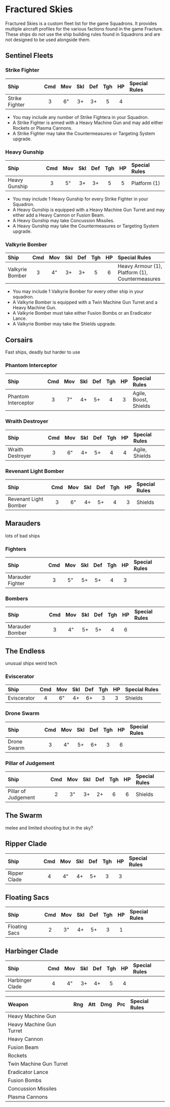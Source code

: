 # Fractured Skies

Fractured Skies is a custom fleet list for the game Squadrons. It provides multiple aircraft profiles for the various factions found in the game Fracture. These ships do not use the ship building rules found in Squadrons and are not designed to be used alongside them.

## Sentinel Fleets

### Strike Fighter

| Ship                      | Cmd | Mov | Skl | Def | Tgh | HP  | Special Rules         |
| :------------------------ | :-: | :-: | :-: | :-: | :-: | :-: | :-------------------- |
| Strike Fighter            |  3  |  6" |  3+ |  3+ |  5  |  4  |                       |

- You may include any number of Strike Fightera in your Squadron.
- A Strike Fighter is armed with a Heavy Machine Gun and may add either Rockets or Plasma Cannons.
- A Strike Fighter may take the Countermeasures or Targeting System upgrade.

### Heavy Gunship

| Ship                      | Cmd | Mov | Skl | Def | Tgh | HP  | Special Rules         |
| :------------------------ | :-: | :-: | :-: | :-: | :-: | :-: | :-------------------- |
| Heavy Gunship             |  3  |  5" |  3+ |  3+ |  5  |  5  | Platform (1)          |

- You may include 1 Heavy Gunship for every Strike Fighter in your Squadron.
- A Heavy Gunship is equipped with a Heavy Machine Gun Turret and may either add a Heavy Cannon or Fusion Beam.
- A Heavy Gunship may take Concussion Missiles.
- A Heavy Gunship may take the Countermeasures or Targeting System upgrade.

### Valkyrie Bomber

| Ship                      | Cmd | Mov | Skl | Def | Tgh | HP  | Special Rules                                   |
| :------------------------ | :-: | :-: | :-: | :-: | :-: | :-: | :---------------------------------------------- |
| Valkyrie Bomber           |  3  |  4" |  3+ |  3+ |  5  | 6  | Heavy Armour (1), Platform (1), Countermeasures |

- You may include 1 Valkyrie Bomber for every other ship in your squadron.
- A Valkyrie Bomber is equipped with a Twin Machine Gun Turret and a Heavy Machine Gun.
- A Valkyrie Bomber must take either Fusion Bombs or an Eradicator Lance.
- A Valkyrie Bomber may take the Shields upgrade.

## Corsairs

Fast ships, deadly but harder to use 

### Phantom Interceptor

| Ship                      | Cmd | Mov | Skl | Def | Tgh | HP  | Special Rules         |
| :------------------------ | :-: | :-: | :-: | :-: | :-: | :-: | :-------------------- |
| Phantom Interceptor       |  3  |  7" |  4+ |  5+ |  4  |  3  | Agile, Boost, Shields |

### Wraith Destroyer

| Ship                      | Cmd | Mov | Skl | Def | Tgh | HP  | Special Rules         |
| :------------------------ | :-: | :-: | :-: | :-: | :-: | :-: | :-------------------- |
| Wraith Destroyer          |  3  |  6" |  4+ |  5+ |  4  |  4  | Agile, Shields |

### Revenant Light Bomber

| Ship                      | Cmd | Mov | Skl | Def | Tgh | HP  | Special Rules         |
| :------------------------ | :-: | :-: | :-: | :-: | :-: | :-: | :-------------------- |
| Revenant Light Bomber     |  3  |  6" |  4+ |  5+ |  4  |  3  | Shields               |

## Marauders

lots of bad ships 

### Fighters

| Ship                      | Cmd | Mov | Skl | Def | Tgh | HP  | Special Rules         |
| :------------------------ | :-: | :-: | :-: | :-: | :-: | :-: | :-------------------- |
| Marauder Fighter          |  3  |  5" |  5+ |  5+ |  4  |  3  |                       |

### Bombers

| Ship                      | Cmd | Mov | Skl | Def | Tgh | HP  | Special Rules         |
| :------------------------ | :-: | :-: | :-: | :-: | :-: | :-: | :-------------------- |
| Marauder Bomber           |  3  |  4" |  5+ |  5+ |  4  |  6  |                       |

## The Endless

unusual ships weird tech

### Eviscerator

| Ship                      | Cmd | Mov | Skl | Def | Tgh | HP  | Special Rules         |
| :------------------------ | :-: | :-: | :-: | :-: | :-: | :-: | :-------------------- |
| Eviscerator               |  4  |  6" |  4+ |  6+ |  3  |  3  | Shields               |

### Drone Swarm

| Ship                      | Cmd | Mov | Skl | Def | Tgh | HP  | Special Rules         |
| :------------------------ | :-: | :-: | :-: | :-: | :-: | :-: | :-------------------- |
| Drone Swarm               |  3  |  4" |  5+ |  6+ |  3  |  6  |                       |

### Pillar of Judgement

| Ship                      | Cmd | Mov | Skl | Def | Tgh | HP  | Special Rules         |
| :------------------------ | :-: | :-: | :-: | :-: | :-: | :-: | :-------------------- |
| Pillar of Judgement       |  2  |  3" |  3+ |  2+ |  6  |  6  | Shields               |

## The Swarm

melee and limited shooting but in the sky?

## Ripper Clade

| Ship                      | Cmd | Mov | Skl | Def | Tgh | HP  | Special Rules         |
| :------------------------ | :-: | :-: | :-: | :-: | :-: | :-: | :-------------------- |
| Ripper Clade              |  4  |  4" |  4+ |  5+ |  3  |  3  |                       |

## Floating Sacs

| Ship                      | Cmd | Mov | Skl | Def | Tgh | HP  | Special Rules         |
| :------------------------ | :-: | :-: | :-: | :-: | :-: | :-: | :-------------------- |
| Floating Sacs             |  2  |  3" |  4+ |  5+ |  3  |  1  |                       |

## Harbinger Clade

| Ship                      | Cmd | Mov | Skl | Def | Tgh | HP  | Special Rules         |
| :------------------------ | :-: | :-: | :-: | :-: | :-: | :-: | :-------------------- |
| Harbinger Clade           |  4  |  4" |  3+ |  4+ |  5  |  4  |                       |


| Weapon                    | Rng | Att | Dmg | Prc | Special Rules                     |
| :------------------------ | :-: | :-: | :-: | :-: | :-------------------------------- |
| Heavy Machine Gun         |     |     |     |     |                                   |
| Heavy Machine Gun Turret  |     |     |     |     |                                   |
| Heavy Cannon              |     |     |     |     |                                   |
| Fusion Beam               |     |     |     |     |                                   |
| Rockets                   |     |     |     |     |                                   |
| Twin Machine Gun Turret   |     |     |     |     |                                   |
| Eradicator Lance          |     |     |     |     |                                   |
| Fusion Bombs              |     |     |     |     |                                   |
| Concussion Missiles       |     |     |     |     |                                   |
| Plasma Cannons            |     |     |     |     |                                   |
